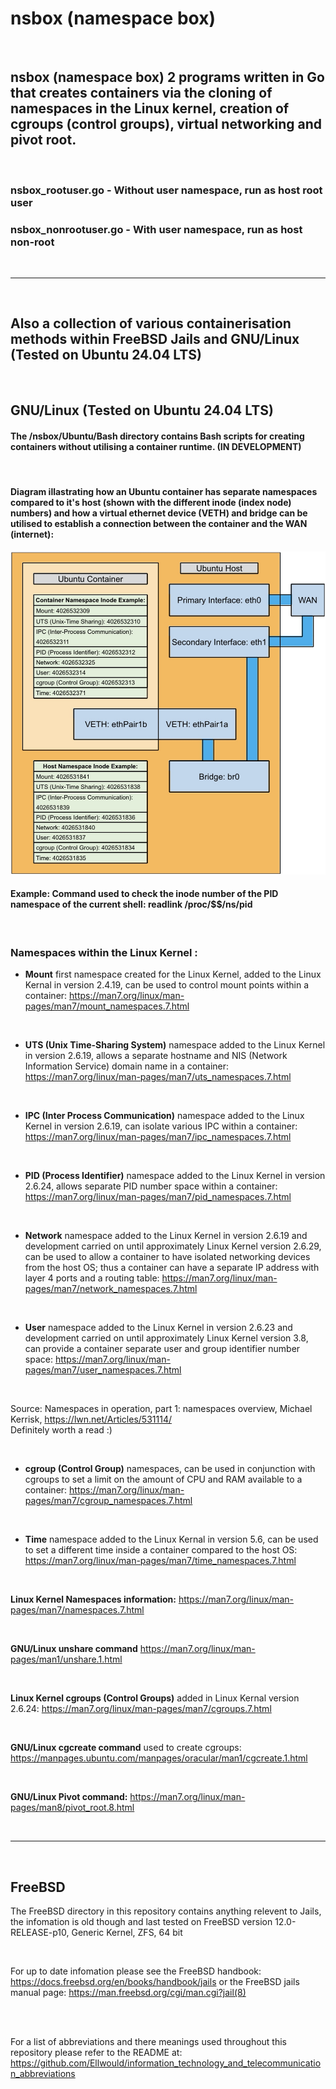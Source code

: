 # nsbox (namespace box)

<br>

## nsbox (namespace box) 2 programs written in Go that creates containers via the cloning of namespaces in the Linux kernel, creation of cgroups (control groups), virtual networking and pivot root.

<br>

### nsbox_rootuser.go - Without user namespace, run as host root user
### nsbox_nonrootuser.go - With user namespace, run as host non-root

<br>

---

<br>

## Also a collection of various containerisation methods within FreeBSD Jails and GNU/Linux (Tested on Ubuntu 24.04 LTS)

<br>

## GNU/Linux (Tested on Ubuntu 24.04 LTS)

#### The /nsbox/Ubuntu/Bash directory contains Bash scripts for creating containers without utilising a container runtime. (IN DEVELOPMENT)

<br>

#### Diagram illastrating how an Ubuntu container has separate namespaces compared to it's host (shown with the different inode (index node) numbers) and how a virtual ethernet device (VETH) and bridge can be utilised to establish a connection between the container and the WAN (internet):

![image](https://github.com/Ellwould/containerisation/blob/main/container-diagram.jpg)

#### Example: Command used to check the inode number of the PID namespace of the current shell: readlink /proc/$$/ns/pid

<br>

### Namespaces within the Linux Kernel :
- <b>Mount</b> first namespace created for the Linux Kernel, added to the Linux Kernal in version 2.4.19, can be used to control mount points within a container: https://man7.org/linux/man-pages/man7/mount_namespaces.7.html

<br>

- <b>UTS (Unix Time-Sharing System)</b> namespace added to the Linux Kernel in version 2.6.19, allows a separate hostname and NIS (Network Information Service) domain name in a container: https://man7.org/linux/man-pages/man7/uts_namespaces.7.html

<br>

- <b>IPC (Inter Process Communication)</b> namespace added to the Linux Kernel in version 2.6.19, can isolate various IPC within a container: https://man7.org/linux/man-pages/man7/ipc_namespaces.7.html

<br>

- <b>PID (Process Identifier)</b> namespace added to the Linux Kernel in version 2.6.24, allows separate PID number space within a container: https://man7.org/linux/man-pages/man7/pid_namespaces.7.html

<br>

- <b>Network</b> namespace added to the Linux Kernel in version 2.6.19 and development carried on until approximately Linux Kernel version 2.6.29, can be used to allow a container to have isolated networking devices from the host OS; thus a container can have a separate IP address with layer 4 ports and a routing table: https://man7.org/linux/man-pages/man7/network_namespaces.7.html

<br>

- <b>User</b> namespace added to the Linux Kernel in version 2.6.23 and development carried on until approximately Linux Kernel version 3.8, can provide a container separate user and group identifier number space: https://man7.org/linux/man-pages/man7/user_namespaces.7.html

<br>

Source: Namespaces in operation, part 1: namespaces overview, Michael Kerrisk, https://lwn.net/Articles/531114/
<br>Definitely worth a read :)

<br>

- <b>cgroup (Control Group)</b> namespaces, can be used in conjunction with cgroups to set a limit on the amount of CPU and RAM available to a container: https://man7.org/linux/man-pages/man7/cgroup_namespaces.7.html

<br>

- <b>Time</b> namespace added to the Linux Kernal in version 5.6, can be used to set a different time inside a container compared to the host OS: https://man7.org/linux/man-pages/man7/time_namespaces.7.html

<br>

<b>Linux Kernel Namespaces information:</b> https://man7.org/linux/man-pages/man7/namespaces.7.html

<br>

<b>GNU/Linux unshare command</b> https://man7.org/linux/man-pages/man1/unshare.1.html

<br>

<b>Linux Kernel cgroups (Control Groups)</b> added in Linux Kernal version 2.6.24: https://man7.org/linux/man-pages/man7/cgroups.7.html

<br>

<b>GNU/Linux cgcreate command</b> used to create cgroups: https://manpages.ubuntu.com/manpages/oracular/man1/cgcreate.1.html

<br>

<b>GNU/Linux Pivot command:</b> https://man7.org/linux/man-pages/man8/pivot_root.8.html

<br>

---

<br>

## FreeBSD

The FreeBSD directory in this repository contains anything relevent to Jails, the infomation is old though and last tested on FreeBSD version 12.0-RELEASE-p10, Generic Kernel, ZFS, 64 bit

<br>

For up to date infomation please see the FreeBSD handbook: https://docs.freebsd.org/en/books/handbook/jails or the FreeBSD jails manual page: https://man.freebsd.org/cgi/man.cgi?jail(8)

<br>
<br>

For a list of abbreviations and there meanings used throughout this repository please refer to the README at: https://github.com/Ellwould/information_technology_and_telecommunication_abbreviations
